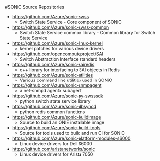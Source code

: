 #SONiC Source Repositories
- https://github.com/Azure/sonic-swss
	- Switch State Service - Core component of SONiC
- https://github.com/Azure/sonic-swss-common
	- Switch State Service common library - Common library for Switch State Service
- https://github.com/Azure/sonic-linux-kernel
	- kernel patches for various device drivers
- https://github.com/opencomputeproject/SAI
	- Switch Abstraction Interface standard headers
- https://github.com/Azure/sonic-sairedis
	- c++ library for interfacing to SAI objects in Redis 
- https://github.com/Azure/sonic-utilities
	- Various command line utilities used in SONiC
- https://github.com/Azure/sonic-snmpagent
	- a net-snmpd agentx subagent 
- https://github.com/Azure/sonic-py-swsssdk
	- python switch state service library
- https://github.com/Azure/sonic-dbsyncd
	- python redis common functions
- https://github.com/Azure/sonic-buildimage
	- Source to build an ONIE installable image 
- https://github.com/Azure/sonic-build-tools
	- Source for tools used to build and run CI for SONiC
- https://github.com/Azure/sonic-platform-modules-s6000
	- Linux device drivers for Dell S6000
- https://github.com/aristanetworks/sonic
	- Linux device drivers for Arista 7050
